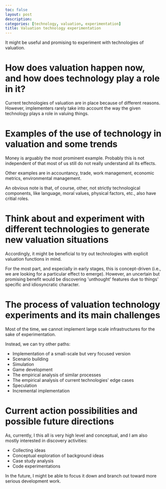 ```yaml
---
toc: false
layout: post
description:
categories: [technology, valuation, experimentation]
title: Valuation technology experimentation
---
```

It might be useful and promising to experiment with technologies of valuation.

# How does valuation happen now, and how does technology play a role in it?

Current technologies of valuation are in place because of different reasons. However, implementers rarely take into account the way the given technology plays a role in valuing things.

# Examples of the use of technology in valuation and some trends

Money is arguably the most prominent example. Probably this is not independent of that most of us still do not really understand all its effects.

Other examples are in accountancy, trade, work management, economic metrics, environmental management.

An obvious note is that, of course, other, not strictly technological components, like language, moral values, physical factors, etc., also have critial roles.


# Think about and experiment with different technologies to generate new valuation situations

Accordingly, it might be beneficial to try out technologies with explicit valuation functions in mind.

For the most part, and especially in early stages, this is concept-driven (i.e., we are looking for a particular effect to emerge). However, an uncertain but promising benefit would be discovering 'unthought' features due to things' specific and idiosyncratic character.


# The process of valuation technology experiments and its main challenges

Most of the time, we cannot implement large scale infrastructures for the sake of experimentation.

Instead, we can try other paths:

- Implementation of a small-scale but very focused version
- Scenario building
- Simulation
- Game development
- The empirical analysis of similar processes
- The empirical analysis of current technologies' edge cases
- Speculation
- Incremental implementation

# Current action possibilities and possible future directions

As, currently, I this all is very high level and conceptual, and I am also mostly interested in discovery activities:

- Collecting ideas
- Conceptual exploration of background ideas
- Case study analysis
- Code experimentations

In the future, I might be able to focus it down and branch out toward more serious development work.
